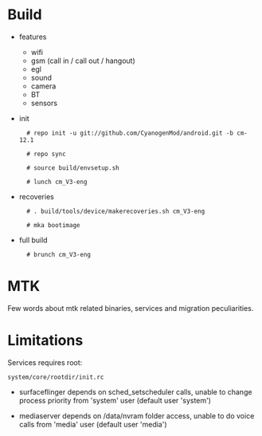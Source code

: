 # Build

* features

  * wifi
  * gsm (call in / call out / hangout)
  * egl
  * sound
  * camera
  * BT
  * sensors

* init

        # repo init -u git://github.com/CyanogenMod/android.git -b cm-12.1
        
        # repo sync
        
        # source build/envsetup.sh
        
        # lunch cm_V3-eng

* recoveries

        # . build/tools/device/makerecoveries.sh cm_V3-eng
    
        # mka bootimage

* full build

        # brunch cm_V3-eng

# MTK

Few words about mtk related binaries, services and migration peculiarities.

# Limitations

Services requires root:

`system/core/rootdir/init.rc`

  * surfaceflinger depends on sched_setscheduler calls, unable to change process priority from 'system' user (default user 'system')

  * mediaserver depends on /data/nvram folder access, unable to do voice calls from 'media' user (default user 'media')
